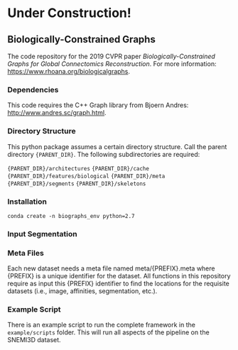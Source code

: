 # **Under Construction!**

## Biologically-Constrained Graphs

The code repository for the 2019 CVPR paper *Biologically-Constrained Graphs for Global Connectomics Reconstruction*. For more information: https://www.rhoana.org/biologicalgraphs.

### Dependencies

This code requires the C++ Graph library from Bjoern Andres: http://www.andres.sc/graph.html. 

### Directory Structure

This python package assumes a certain directory structure. Call the parent directory `{PARENT_DIR}`. The following subdirectories are required:

```{PARENT_DIR}/architectures```
```{PARENT_DIR}/cache```
```{PARENT_DIR}/features/biological```
```{PARENT_DIR}/meta```
```{PARENT_DIR}/segments```
```{PARENT_DIR}/skeletons```

### Installation

```conda create -n biographs_env python=2.7```

### Input Segmentation



### Meta Files

Each new dataset needs a meta file named meta/{PREFIX}.meta where {PREFIX} is a unique identifier for the dataset. All functions in this repository require as input this {PREFIX} identifier to find the locations for the requisite datasets (i.e., image, affinities, segmentation, etc.). 

### Example Script

There is an example script to run the complete framework in the `example/scripts` folder. This will run all aspects of the pipeline on the SNEMI3D dataset. 
